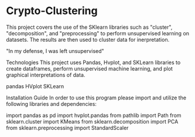 # Crypto-Clustering

This project covers the use of the SKlearn libraries such as "cluster", "decomposition", and "preprocessing" to perform unsupervised learning on datasets. The results are then used to cluster data for inerpretation.

"In my defense, I was left unsupervised"

Technologies
This project uses Pandas, Hvplot, and SKLearn libraries to create dataframes, perform unsupervised machine learning, and plot graphical interpretations of data.

pandas HVplot SKLearn

Installation Guide
In order to use this program please import and utilize the following libraries and dependencies:

import pandas as pd
import hvplot.pandas
from pathlib import Path
from sklearn.cluster import KMeans
from sklearn.decomposition import PCA
from sklearn.preprocessing import StandardScaler
